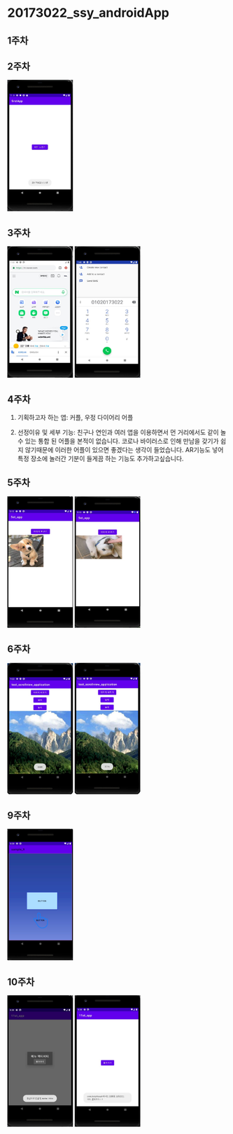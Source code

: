 # 20173022_ssy_androidApp
## 1주차
## 2주차
  <img width="150" height="300" src="./png/2주차-안드로이드프로그래밍.jpg"></img>
## 3주차
  <img width="150" height="300" src="./png/3주차 과제_네이버.jpg"></img>
  <img width="150" height="300" src="./png/3주차 과제_전화.jpg"></img>
## 4주차
1. 기획하고자 하는 앱: 커플, 우정 다이어리 어플

2. 선정이유 및 세부 기능: 친구나 연인과 여러 앱을 이용하면서 먼 거리에서도 같이 놀 수 있는 통합 된 어플을 본적이 없습니다. 코로나 바이러스로 인해 만남을 갖기가 쉽지 않기때문에 이러한 어플이 있으면 좋겠다는 생각이 들었습니다. AR기능도 넣어 특정 장소에 놀러간 기분이 들게끔 하는 기능도 추가하고싶습니다.
## 5주차
  <img width="150" height="300" src="./png/5주차-안드로이드프로그래밍 바뀌기전.jpg"></img>
  <img width="150" height="300" src="./png/5주차-안드로이드프로그래밍.jpg"></img>
## 6주차
  <img width="150" height="300" src="./png/6주차-안드로이드프로그래밍1.jpg"></img>
  <img width="150" height="300" src="./png/6주차-안드로이드프로그래밍2.jpg"></img>
## 9주차
  <img width="150" height="300" src="./png/9주차-안드로이드프로그래밍.jpg"></img>
## 10주차
  <img width="150" height="300" src="./png/11주차-안드로이드프로그래밍1.jpg"></img>
  <img width="150" height="300" src="./png/11주차-안드로이드프로그래밍2.jpg"></img>
